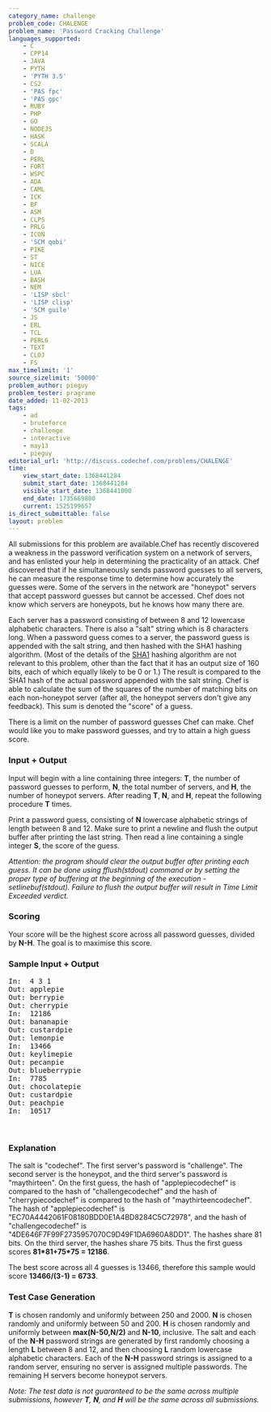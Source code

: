 ```yaml
---
category_name: challenge
problem_code: CHALENGE
problem_name: 'Password Cracking Challenge'
languages_supported:
    - C
    - CPP14
    - JAVA
    - PYTH
    - 'PYTH 3.5'
    - CS2
    - 'PAS fpc'
    - 'PAS gpc'
    - RUBY
    - PHP
    - GO
    - NODEJS
    - HASK
    - SCALA
    - D
    - PERL
    - FORT
    - WSPC
    - ADA
    - CAML
    - ICK
    - BF
    - ASM
    - CLPS
    - PRLG
    - ICON
    - 'SCM qobi'
    - PIKE
    - ST
    - NICE
    - LUA
    - BASH
    - NEM
    - 'LISP sbcl'
    - 'LISP clisp'
    - 'SCM guile'
    - JS
    - ERL
    - TCL
    - PERL6
    - TEXT
    - CLOJ
    - FS
max_timelimit: '1'
source_sizelimit: '50000'
problem_author: pieguy
problem_tester: pragrame
date_added: 11-02-2013
tags:
    - ad
    - bruteforce
    - challenge
    - interactive
    - may13
    - pieguy
editorial_url: 'http://discuss.codechef.com/problems/CHALENGE'
time:
    view_start_date: 1368441284
    submit_start_date: 1368441284
    visible_start_date: 1368441000
    end_date: 1735669800
    current: 1525199657
is_direct_submittable: false
layout: problem
---
```

All submissions for this problem are available.Chef has recently discovered a weakness in the password verification system on a network of servers, and has enlisted your help in determining the practicality of an attack. Chef discovered that if he simultaneously sends password guesses to all servers, he can measure the response time to determine how accurately the guesses were. Some of the servers in the network are "honeypot" servers that accept password guesses but cannot be accessed. Chef does not know which servers are honeypots, but he knows how many there are.

Each server has a password consisting of between 8 and 12 lowercase alphabetic characters. There is also a "salt" string which is 8 characters long. When a password guess comes to a server, the password guess is appended with the salt string, and then hashed with the SHA1 hashing algorithm. (Most of the details of the [SHA1](http://en.wikipedia.org/wiki/SHA-1) hashing algorithm are not relevant to this problem, other than the fact that it has an output size of 160 bits, each of which equally likely to be 0 or 1.) The result is compared to the SHA1 hash of the actual password appended with the salt string. Chef is able to calculate the sum of the squares of the number of matching bits on each non-honeypot server (after all, the honeypot servers don't give any feedback). This sum is denoted the "score" of a guess.

There is a limit on the number of password guesses Chef can make. Chef would like you to make password guesses, and try to attain a high guess score.

### Input + Output

Input will begin with a line containing three integers: **T**, the number of password guesses to perform, **N**, the total number of servers, and **H**, the number of honeypot servers. After reading **T**, **N**, and **H**, repeat the following procedure **T** times.

Print a password guess, consisting of **N** lowercase alphabetic strings of length between 8 and 12. Make sure to print a newline and flush the output buffer after printing the last string. Then read a line containing a single integer **S**, the score of the guess.

*Attention: the program should clear the output buffer after printing each guess. It can be done using fflush(stdout) command or by setting the proper type of buffering at the beginning of the execution - setlinebuf(stdout). Failure to flush the output buffer will result in Time Limit Exceeded verdict.*

### Scoring

Your score will be the highest score across all password guesses, divided by **N-H**.
The goal is to maximise this score.

### Sample Input + Output

<pre>
In:  4 3 1
Out: applepie
Out: berrypie
Out: cherrypie
In:  12186
Out: bananapie
Out: custardpie
Out: lemonpie
In:  13466
Out: keylimepie
Out: pecanpie
Out: blueberrypie
In:  7785
Out: chocolatepie
Out: custardpie
Out: peachpie
In:  10517


</pre>
### Explanation

The salt is "codechef". The first server's password is "challenge". The second server is the honeypot, and the third server's password is "maythirteen". On the first guess, the hash of "applepiecodechef" is compared to the hash of "challengecodechef" and the hash of "cherrypiecodechef" is compared to the hash of "maythirteencodechef". The hash of "applepiecodechef" is "EC70A4442061F08180BDD0E1A4BD8284C5C72978", and the hash of "challengecodechef" is "4DE646F7F99F2735957070C9D49F1DA6960A8DD1". The hashes share 81 bits. On the third server, the hashes share 75 bits. Thus the first guess scores **81\*81+75\*75 = 12186**.

The best score across all 4 guesses is 13466, therefore this sample would score **13466/(3-1) = 6733**.

### Test Case Generation

**T** is chosen randomly and uniformly between 250 and 2000. **N** is chosen randomly and uniformly between 50 and 200. **H** is chosen randomly and uniformly between **max(N-50,N/2)** and **N-10**, inclusive. The salt and each of the **N-H** password strings are generated by first randomly choosing a length **L** between 8 and 12, and then choosing **L** random lowercase alphabetic characters. Each of the **N-H** password strings is assigned to a random server, ensuring no server is assigned multiple passwords. The remaining H servers become honeypot servers.

*Note: The test data is not guaranteed to be the same across multiple submissions, however **T**, **N**, and **H** will be the same across all submissions.*
